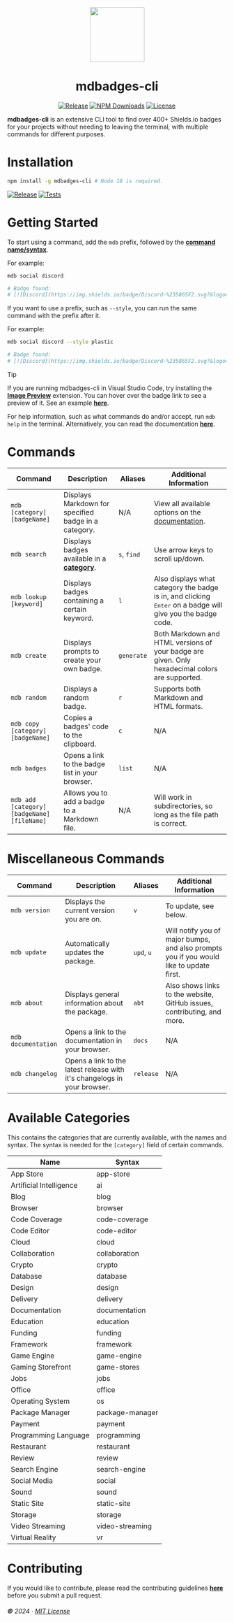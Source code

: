 <div align="center">
  <img src="https://github.com/inttter/mdbadges-cli/assets/73017070/ef4b96c7-d412-40e1-bf0f-ea86e70b97ef" width="125">

# mdbadges-cli

[![Release](https://img.shields.io/npm/v/mdbadges-cli.svg?style=flat&colorA=18181B&colorB=07B0D1&logo=npm&logoColor=eb6f92)][Releases]
[![NPM Downloads](https://img.shields.io/npm/dw/mdbadges-cli.svg?style=flat&colorA=18181B&colorB=07B0D1&logo=npm&logoColor=eb6f92)][NPM Page]
[![License](https://custom-icon-badges.herokuapp.com/github/license/inttter/mdbadges-cli?logo=law&color=07B0D1&logoColor=eb6f92&labelColor=191724)][License]

</div>


**mdbadges-cli** is an extensive CLI tool to find over 400+ Shields.io badges for your projects without needing to leaving the terminal, with multiple commands for different purposes.

# Installation

```bash
npm install -g mdbadges-cli # Node 18 is required.
```

[![Release](https://img.shields.io/github/actions/workflow/status/inttter/mdbadges-cli/test.yml?branch=main&colorA=18181B&colorB=07B0D1&logo=github&logoColor=959DA5&label=Release)][Release Workflow]
[![Tests](https://img.shields.io/github/actions/workflow/status/inttter/mdbadges-cli/test.yml?branch=main&colorA=18181B&colorB=07B0D1&logo=github&logoColor=959DA5&label=Tests)][Test Workflow]

# Getting Started

To start using a command, add the `mdb` prefix, followed by the [**command name/syntax**](#commands). 

For example:

```bash
mdb social discord

# Badge found:
# [![Discord](https://img.shields.io/badge/Discord-%235865F2.svg?&logo=discord&logoColor=white)](#)
```

If you want to use a prefix, such as `--style`, you can run the same command with the prefix after it. 

For example:

```bash
mdb social discord --style plastic

# Badge found:
# [![Discord](https://img.shields.io/badge/Discord-%235865F2.svg?&logo=discord&logoColor=white&style=plastic)](#)
```

> [!TIP]
> If you are running mdbadges-cli in Visual Studio Code, try installing the [**Image Preview**][Extension] extension. You can hover over the badge link to see a preview of it. See an example [**here**](https://github.com/inttter/mdbadges-cli/assets/73017070/f39fc296-25c8-4a2a-846a-cf83eff00cc4).

For help information, such as what commands do and/or accept, run `mdb help` in the terminal. Alternatively, you can read the documentation [**here**][Docs].

# Commands

|   Command      |    Description    |     Aliases      | Additional Information |
|----------|-----------|---------------------------|--------|
`mdb [category] [badgeName]` | Displays Markdown for specified badge in a category. | N/A | View all available options on the [documentation][Docs].
`mdb search` | Displays badges available in a [**category**](#available-categories). | `s`, `find` | Use arrow keys to scroll up/down.
`mdb lookup [keyword]` | Displays badges containing a certain keyword. | `l` | Also displays what category the badge is in, and clicking <kbd>Enter</kbd> on a badge will give you the badge code.
`mdb create` | Displays prompts to create your own badge. | `generate` | Both Markdown and HTML versions of your badge are given. Only hexadecimal colors are supported.
`mdb random` | Displays a random badge. | `r` | Supports both Markdown and HTML formats.
`mdb copy [category] [badgeName]` | Copies a badges' code to the clipboard. | `c` | N/A 
`mdb badges` | Opens a link to the badge list in your browser. | `list` | N/A
`mdb add [category] [badgeName] [fileName]` | Allows you to add a badge to a Markdown file. | N/A | Will work in subdirectories, so long as the file path is correct.

# Miscellaneous Commands

|   Command      |    Description    |     Aliases      | Additional Information |
|----------|-----------|---------------------------|--------|
`mdb version` | Displays the current version you are on. | `v` | To update, see below.
`mdb update` | Automatically updates the package. | `upd`, `u` | Will notify you of major bumps, and also prompts you if you would like to update first.
`mdb about` | Displays general information about the package. | `abt` | Also shows links to the website, GitHub issues, contributing, and more.
`mdb documentation` | Opens a link to the documentation in your browser. | `docs` | N/A
`mdb changelog` | Opens a link to the latest release with it's changelogs in your browser. | `release` | N/A

# Available Categories

This contains the categories that are currently available, with the names and syntax. The syntax is needed for the `[category]` field of certain commands.

| Name | Syntax |
|------|--------|
App Store | app-store
Artificial Intelligence | ai
Blog | blog
Browser | browser
Code Coverage | code-coverage
Code Editor | code-editor
Cloud | cloud
Collaboration | collaboration
Crypto | crypto
Database | database
Design | design
Delivery | delivery
Documentation | documentation
Education | education
Funding | funding
Framework | framework
Game Engine | game-engine
Gaming Storefront | game-stores
Jobs | jobs
Office | office
Operating System | os
Package Manager | package-manager
Payment | payment
Programming Language | programming
Restaurant | restaurant
Review | review
Search Engine | search-engine
Social Media | social
Sound | sound
Static Site | static-site
Storage | storage
Video Streaming | video-streaming
Virtual Reality | vr

# Contributing

If you would like to contribute, please read the contributing guidelines [**here**][Contributing] before you submit a pull request. 

###### **©** 2024 · [MIT License][License]

<!-- Link Definitions -->
[Contributing]: https://github.com/inttter/mdbadges-cli/blob/main/CONTRIBUTING.md
[Docs]: https://docs.mdbcli.xyz/
[Extension]: https://marketplace.visualstudio.com/items?itemName=kisstkondoros.vscode-gutter-preview
[License]: https://github.com/inttter/mdbadges-cli/blob/main/LICENSE/
[NPM Page]: https://www.npmjs.com/package/mdbadges-cli/
[Release Workflow]: https://github.com/inttter/mdbadges-cli/actions/workflows/publish.yml
[Releases]: https://github.com/inttter/mdbadges-cli/releases/
[Test Workflow]: https://github.com/inttter/mdbadges-cli/actions/workflows/test.yml